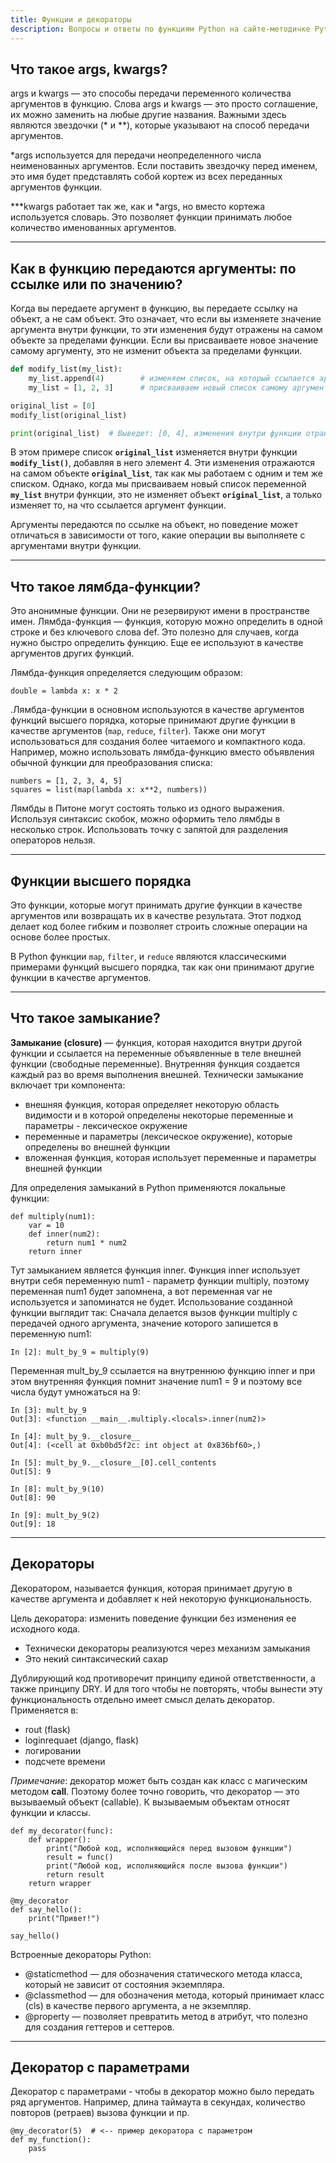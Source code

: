 ```yaml
---
title: Функции и декораторы
description: Вопросы и ответы по функциям Python на сайте-методичке Python FAQ.
---
```



## Что такое args, kwargs?
args и kwargs — это способы передачи переменного количества аргументов в функцию. Слова args и kwargs — это просто соглашение, их можно заменить на любые другие названия. Важными здесь являются звездочки (* и **), которые указывают на способ передачи аргументов.

*args используется для передачи неопределенного числа неименованных аргументов. Если поставить звездочку перед именем, это имя будет представлять собой кортеж из всех переданных аргументов функции.

***kwargs работает так же, как и *args, но вместо кортежа используется словарь. Это позволяет функции принимать любое количество именованных аргументов.

---

## Как в функцию передаются аргументы: по ссылке или по значению?
Когда вы передаете аргумент в функцию, вы передаете ссылку на объект, а не сам объект. Это означает, что если вы изменяете значение аргумента внутри функции, то эти изменения будут отражены на самом объекте за пределами функции. Если вы присваиваете новое значение самому аргументу, это не изменит объекта за пределами функции.

```python
def modify_list(my_list):
    my_list.append(4)        # изменяем список, на который ссылается аргумент
    my_list = [1, 2, 3]      # присваиваем новый список самому аргументу

original_list = [0]
modify_list(original_list)

print(original_list)  # Выведет: [0, 4], изменения внутри функции отражены на оригинальном объекте
```

В этом примере список **`original_list`** изменяется внутри функции **`modify_list()`**, добавляя в него элемент 4. Эти изменения отражаются на самом объекте **`original_list`**, так как мы работаем с одним и тем же списком. Однако, когда мы присваиваем новый список переменной **`my_list`** внутри функции, это не изменяет объект **`original_list`**, а только изменяет то, на что ссылается аргумент функции.

Аргументы передаются по ссылке на объект, но поведение может отличаться в зависимости от того, какие операции вы выполняете с аргументами внутри функции.

---

## Что такое лямбда-функции?
Это анонимные функции. Они не резервируют имени в пространстве имен. Лямбда-функция — функция, которую можно определить в одной строке и без ключевого слова def. Это полезно для случаев, когда нужно быстро определить функцию. Еще ее используют в качестве аргументов других функций.

Лямбда-функция определяется следующим образом:

    double = lambda x: x * 2
.Лямбда-функции в основном используются в качестве аргументов функций высшего порядка, которые принимают другие функции в качестве аргументов (`map`, `reduce`, `filter`). Также они могут использоваться для создания более читаемого и компактного кода.
Например, можно использовать лямбда-функцию вместо объявления обычной функции для преобразования списка:

    numbers = [1, 2, 3, 4, 5]
    squares = list(map(lambda x: x**2, numbers))

Лямбды в Питоне могут состоять только из одного выражения. Используя синтаксис скобок, можно оформить тело лямбды в несколько строк.
Использовать точку с запятой для разделения операторов нельзя.

---

## Функции высшего порядка

Это функции, которые могут принимать другие функции в качестве аргументов или возвращать их в качестве результата. Этот подход делает код более гибким и позволяет строить сложные операции на основе более простых.

В Python функции `map`, `filter`, и `reduce` являются классическими примерами функций высшего порядка, так как они принимают другие функции в качестве аргументов.

---

## Что такое замыкание?
**Замыкание (closure)** — функция, которая находится внутри другой функции и ссылается на переменные объявленные в теле внешней функции (свободные переменные). Внутренняя функция создается каждый раз во время выполнения внешней.
Технически замыкание включает три компонента:
- внешняя функция, которая определяет некоторую область видимости и в которой определены некоторые переменные и параметры - лексическое окружение
- переменные и параметры (лексическое окружение), которые определены во внешней функции
- вложенная функция, которая использует переменные и параметры внешней функции

Для определения замыканий в Python применяются локальные функции:

    def multiply(num1):
        var = 10
        def inner(num2):
            return num1 * num2
        return inner
Тут замыканием является функция inner. Функция inner использует внутри себя переменную num1 - параметр функции multiply, поэтому переменная num1 будет запомнена, а вот переменная var не используется и запоминатся не будет.
Использование созданной функции выглядит так:
Сначала делается вызов функции multiply с передачей одного аргумента, значение которого запишется в переменную num1:

    In [2]: mult_by_9 = multiply(9)

Переменная mult_by_9 ссылается на внутреннюю функцию inner и при этом внутренняя функция помнит значение num1 = 9 и поэтому все числа будут умножаться на 9:
    
    In [3]: mult_by_9
    Out[3]: <function __main__.multiply.<locals>.inner(num2)>
    
    In [4]: mult_by_9.__closure__
    Out[4]: (<cell at 0xb0bd5f2c: int object at 0x836bf60>,)
    
    In [5]: mult_by_9.__closure__[0].cell_contents
    Out[5]: 9
    
    In [8]: mult_by_9(10)
    Out[8]: 90
    
    In [9]: mult_by_9(2)
    Out[9]: 18

---

## Декораторы
Декоратором, называется функция, которая принимает другую в качестве аргумента и добавляет к ней некоторую функциональность.

Цель декоратора: изменить поведение функции без изменения ее исходного кода.

- Технически декораторы реализуются через механизм замыкания
- Это некий синтаксический сахар

Дублирующий код противоречит принципу единой ответственности, а также принципу DRY. И для того чтобы не повторять, чтобы вынести эту функциональность отдельно имеет смысл делать декоратор. 
Применяется в:

- rout (flask)
- loginrequaet (django, flask)
- логировании
- подсчете времени

_Примечание_: декоратор может быть создан как класс с магическим методом __call__. Поэтому более точно говорить, что декоратор — это вызываемый объект (callable). К вызываемым объектам относят функции и классы.

    def my_decorator(func):
        def wrapper():
            print("Любой код, исполняющийся перед вызовом функции")
            result = func()
            print("Любой код, исполняющийся после вызова функции")
            return result
        return wrapper
    
    @my_decorator
    def say_hello():
        print("Привет!")
        
    say_hello()

Встроенные декораторы Python:

- @staticmethod — для обозначения статического метода класса, который не зависит от состояния экземпляра.
- @classmethod — для обозначения метода, который принимает класс (cls) в качестве первого аргумента, а не экземпляр.
- @property — позволяет превратить метод в атрибут, что полезно для создания геттеров и сеттеров.

---

## Декоратор с параметрами

Декоратор с параметрами - чтобы в декоратор можно было передать ряд аргументов. Например, длина таймаута в секундах, количество повторов (ретраев) вызова функции и пр.
    
    @my_decorator(5)  # <-- пример декоратора с параметром
    def my_function():
        pass